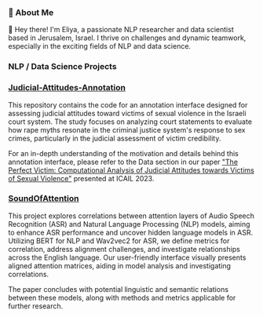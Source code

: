 ### 💫 About Me
👋 Hey there! I'm Eliya, a passionate NLP researcher and data scientist based in Jerusalem, Israel. I thrive on challenges and dynamic teamwork, especially in the exciting fields of NLP and data science.



### NLP / Data Science Projects

### [Judicial-Attitudes-Annotation](https://github.com/eliyahabba/Judicial-Attitudes-Annotation)
This repository contains the code for an annotation interface designed for assessing judicial attitudes toward victims of sexual violence in the Israeli court system. The study focuses on analyzing court statements to evaluate how rape myths resonate in the criminal justice system's response to sex crimes, particularly in the judicial assessment of victim credibility.

For an in-depth understanding of the motivation and details behind this annotation interface, please refer to the Data section in our paper ["The Perfect Victim: Computational Analysis of Judicial Attitudes towards Victims of Sexual Violence"](https://arxiv.org/abs/2305.05302) presented at ICAIL 2023.

### [SoundOfAttention](https://github.com/eliyahabba/SoundOfAttention)
This project explores correlations between attention layers of Audio Speech Recognition (ASR) and Natural Language Processing (NLP) models, aiming to enhance ASR performance and uncover hidden language models in ASR. Utilizing BERT for NLP and Wav2vec2 for ASR, we define metrics for correlation, address alignment challenges, and investigate relationships across the English language. Our user-friendly interface visually presents aligned attention matrices, aiding in model analysis and investigating correlations.

The paper concludes with potential linguistic and semantic relations between these models, along with methods and metrics applicable for further research.
<!--

Here are some ideas to get you started:

- 🔭 I’m currently working on ...
- 🌱 I’m currently learning ...
- 👯 I’m looking to collaborate on ...
- 🤔 I’m looking for help with ...
- 💬 Ask me about ...
- 📫 How to reach me: ...
- 😄 Pronouns: ...
- ⚡ Fun fact: ...
-->
